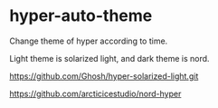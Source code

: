 # hyper-auto-theme

Change theme of hyper according to time. 

Light theme is solarized light, and dark theme is nord.



https://github.com/Ghosh/hyper-solarized-light.git

https://github.com/arcticicestudio/nord-hyper